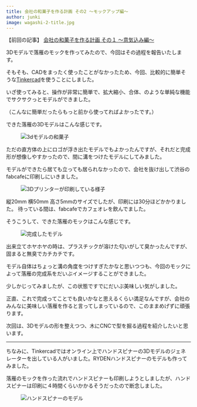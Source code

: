 ```yaml
---
title: 会社の和菓子を作る計画 その2 〜モックアップ編〜
author: junki
image: wagashi-2-title.jpg
---
```


【前回の記事】
[会社の和菓子を作る計画 その１ 〜意気込み編〜](https://ryden-inc.github.io/rookies/posts/wagashi-1.html)

3Dモデルで落雁のモックを作ってみたので、今回はその過程を報告いたします。

<!-- more -->

そもそも、CADをまったく使ったことがなかったため、今回、比較的に簡単そうな[Tinkercad](https://www.tinkercad.com)を使うことにしました。

いざ使ってみると、操作が非常に簡単で、拡大縮小、合体、のような単純な機能でサクサクっとモデルができました。

（こんなに簡単だったらもっと前から使ってればよかったです。）

できた落雁の3Dモデルはこんな感じです。

<figure class="large">
  <img src="{{ site.baseurl }}/assets/images/post/wagashi-2/3dmodel.png" alt="3dモデルの和菓子">
</figure>


ただの直方体の上にロゴが浮き出たモデルでもよかったんですが、それだと完成形が想像しやすかったので、間に溝をつけたモデルにしてみました。

モデルができたら居ても立っても居られなかったので、会社を抜け出して渋谷のfabcafeに印刷しにいきました。

<figure class="large">
  <img src="{{ site.baseurl }}/assets/images/post/wagashi-2/3dprinter.jpg" alt="3Dプリンターが印刷している様子">
</figure>


縦20mm 横50mm 高さ5mmのサイズでしたが、印刷には30分ほどかかりました。
待っている間は、fabcafeでカフェオレを飲んでました。

そうこうして、できた落雁のモックはこんな感じです。

<figure class="large">
  <img src="{{ site.baseurl }}/assets/images/post/wagashi-2/mock.png" alt="完成したモデル">
</figure>

出来立てホヤホヤの時は、プラスチックが溶けた匂いがして臭かったんですが、固まると無臭でカチカチです。

モデル自体はちょっと溝の角度をつけすぎたかなと思いつつも、今回のモックによって落雁の完成系をだいぶイメージすることができました。

少しかじってみましたが、この状態ですでにだいぶ美味しい気がしました。

正直、これで完成ってことでも良いかなと思えるくらい満足なんですが、会社のみんなに美味しい落雁を作ると言ってしまっているので、このままめげずに頑張ります。

次回は、3Dモデルの形を整えつつ、木にCNCで型を掘る過程を紹介したいと思います。

----------

ちなみに、Tinkercadではオンライン上でハンドスピナーの3Dモデルのジェネレーターを出している人がいました。RYDENハンドスピナーのモデルも作ってみました。

落雁のモックを作った流れでハンドスピナーも印刷しようとしましたが、ハンドスピナーは印刷に４時間くらいかかるそうだったので断念しました。


<figure class="large">
  <img src="{{ site.baseurl }}/assets/images/post/wagashi-2/handspinner.png" alt="ハンドスピナーのモデル">
</figure>
